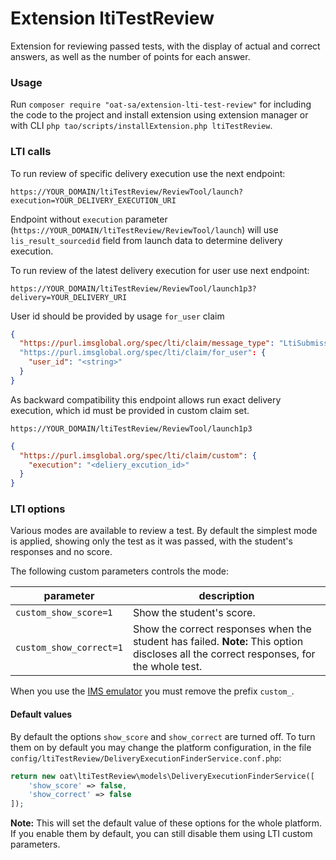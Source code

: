 # Extension ltiTestReview

Extension for reviewing passed tests, with the display of actual and correct answers, as well as the number of points for each answer.

### Usage

Run `composer require "oat-sa/extension-lti-test-review"` for including the code to the project and install extension using extension manager or with CLI `php tao/scripts/installExtension.php ltiTestReview`. 

### LTI calls

To run review of specific delivery execution use the next endpoint:
```
https://YOUR_DOMAIN/ltiTestReview/ReviewTool/launch?execution=YOUR_DELIVERY_EXECUTION_URI
```

Endpoint without `execution` parameter (`https://YOUR_DOMAIN/ltiTestReview/ReviewTool/launch`) will use `lis_result_sourcedid` field from launch data to determine delivery execution.

To run review of the latest delivery execution for user use next endpoint:

```
https://YOUR_DOMAIN/ltiTestReview/ReviewTool/launch1p3?delivery=YOUR_DELIVERY_URI
```

User id should be provided by usage `for_user` claim

```json
{
  "https://purl.imsglobal.org/spec/lti/claim/message_type": "LtiSubmissionReviewRequest"
  "https://purl.imsglobal.org/spec/lti/claim/for_user": {
    "user_id": "<string>"
  }
}
```
As backward compatibility this endpoint allows run exact delivery execution,
which id must be provided in custom claim set. 

```
https://YOUR_DOMAIN/ltiTestReview/ReviewTool/launch1p3
```
```json
{
  "https://purl.imsglobal.org/spec/lti/claim/custom": {
    "execution": "<deliery_excution_id>"
  }
}
```



### LTI options

Various modes are available to review a test. By default the simplest mode is applied, showing only the test as it was passed, with the student's responses and no score.

The following custom parameters controls the mode:

| parameter               | description |
|-------------------------|-------------|
| `custom_show_score=1`   | Show the student's score. |
| `custom_show_correct=1` | Show the correct responses when the student has failed. **Note:** This option discloses all the correct responses, for the whole test. |

When you use the [IMS emulator](http://ltiapps.net/test/tc.php) you must remove the prefix `custom_`.

#### Default values
By default the options `show_score` and `show_correct` are turned off. To turn them on by default you may change the platform configuration, in the file `config/ltiTestReview/DeliveryExecutionFinderService.conf.php`:
```php
return new oat\ltiTestReview\models\DeliveryExecutionFinderService([
    'show_score' => false,
    'show_correct' => false
]);
```
**Note:** This will set the default value of these options for the whole platform. If you enable them by default, you can still disable them using LTI custom parameters.
